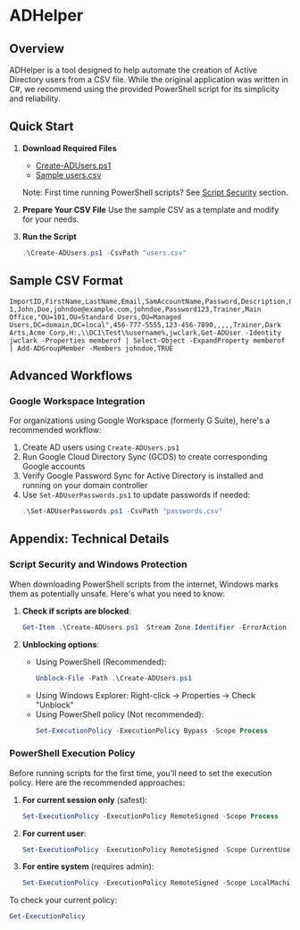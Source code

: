 # ADHelper

## Overview

ADHelper is a tool designed to help automate the creation of Active Directory users from a CSV file. While the original application was written in C#, we recommend using the provided PowerShell script for its simplicity and reliability.

## Quick Start

1. **Download Required Files**
   - [Create-ADUsers.ps1](PowerShell/Create-ADUsers.ps1)
   - [Sample users.csv](PowerShell/users.csv)

   Note: First time running PowerShell scripts? See [Script Security](#script-security-and-windows-protection) section.

2. **Prepare Your CSV File**
   Use the sample CSV as a template and modify for your needs.

3. **Run the Script**
   ```powershell
   .\Create-ADUsers.ps1 -CsvPath "users.csv"
   ```

## Sample CSV Format

```csv
ImportID,FirstName,LastName,Email,SamAccountName,Password,Description,Office,DistinguishedName,TelephoneNumber,MobileNumber,Street,City,State,PostalCode,JobTitle,Department,Company,HomeDrive,HomeDirectory,ManagerName,Script,PwdResetRequired
1,John,Doe,johndoe@example.com,johndoe,Password123,Trainer,Main Office,"OU=101,OU=Standard Users,OU=Managed Users,DC=domain,DC=local",456-777-5555,123-456-7890,,,,,Trainer,Dark Arts,Acme Corp,H:,\\DC1\Test\%username%,jwclark,Get-ADUser -Identity jwclark -Properties memberof | Select-Object -ExpandProperty memberof | Add-ADGroupMember -Members johndoe,TRUE
```

## Advanced Workflows

### Google Workspace Integration

For organizations using Google Workspace (formerly G Suite), here's a recommended workflow:

1. Create AD users using `Create-ADUsers.ps1`
2. Run Google Cloud Directory Sync (GCDS) to create corresponding Google accounts
3. Verify Google Password Sync for Active Directory is installed and running on your domain controller
4. Use `Set-ADUserPasswords.ps1` to update passwords if needed:
    ```powershell
    .\Set-ADUserPasswords.ps1 -CsvPath "passwords.csv"
    ```

## Appendix: Technical Details

### Script Security and Windows Protection

When downloading PowerShell scripts from the internet, Windows marks them as potentially unsafe. Here's what you need to know:

1. **Check if scripts are blocked**:
    ```powershell
    Get-Item .\Create-ADUsers.ps1 -Stream Zone.Identifier -ErrorAction SilentlyContinue
    ```

2. **Unblocking options**:
    - Using PowerShell (Recommended):
      ```powershell
      Unblock-File -Path .\Create-ADUsers.ps1
      ```
    - Using Windows Explorer: Right-click → Properties → Check "Unblock"
    - Using PowerShell policy (Not recommended):
      ```powershell
      Set-ExecutionPolicy -ExecutionPolicy Bypass -Scope Process
      ```

### PowerShell Execution Policy

Before running scripts for the first time, you'll need to set the execution policy. Here are the recommended approaches:

1. **For current session only** (safest):
    ```powershell
    Set-ExecutionPolicy -ExecutionPolicy RemoteSigned -Scope Process
    ```

2. **For current user**:
    ```powershell
    Set-ExecutionPolicy -ExecutionPolicy RemoteSigned -Scope CurrentUser
    ```

3. **For entire system** (requires admin):
    ```powershell
    Set-ExecutionPolicy -ExecutionPolicy RemoteSigned -Scope LocalMachine
    ```

To check your current policy:
```powershell
Get-ExecutionPolicy
